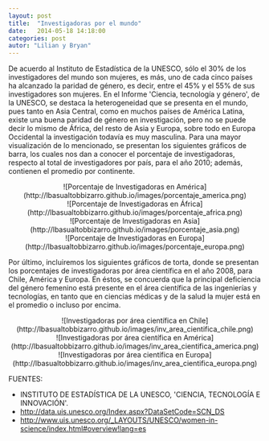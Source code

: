 ```yaml
---
layout: post
title:  "Investigadoras por el mundo"
date:   2014-05-18 14:18:00
categories: post
autor: "Lilian y Bryan"
---
```


De acuerdo al Instituto de Estad&iacute;stica de la UNESCO, s&oacute;lo el 30% de los investigadores del mundo son mujeres, es m&aacute;s, uno de cada cinco pa&iacute;ses ha alcanzado la paridad de g&eacute;nero, es decir, entre el 45% y el 55% de sus investigadores son mujeres.
En el Informe 'Ciencia, tecnolog&iacute;a y g&eacute;nero', de la UNESCO, se destaca la heterogeneidad que se presenta en el mundo, pues tanto en Asia Central, como en muchos pa&iacute;ses de Am&eacute;rica Latina, existe una buena paridad de g&eacute;nero en investigaci&oacute;n, pero no se puede decir lo mismo de &Aacute;frica, del resto de Asia y Europa, sobre todo en Europa Occidental la investigaci&oacute;n todav&iacute;a es muy masculina.
Para una mayor visualizaci&oacute;n de lo mencionado, se presentan los siguientes gr&aacute;ficos de barra, los cuales nos dan a conocer el porcentaje de investigadoras, respecto al total de investigadores por pa&iacute;s, para el a&ntilde;o 2010; adem&aacute;s, contienen el promedio por continente. 

<center>![Porcentaje de Investigadoras en Am&eacute;rica](http://lbasualtobbizarro.github.io/images/porcentaje_america.png)</center>

<center>![Porcentaje de Investigadoras en &Aacute;frica](http://lbasualtobbizarro.github.io/images/porcentaje_africa.png)</center>

<center>![Porcentaje de Investigadoras en Asia](http://lbasualtobbizarro.github.io/images/porcentaje_asia.png)</center>

<center>![Porcentaje de Investigadoras en Europa](http://lbasualtobbizarro.github.io/images/porcentaje_europa.png)</center>

Por &uacute;ltimo, incluiremos los siguientes gr&aacute;ficos de torta, donde se presentan los porcentajes de investigadoras por &aacute;rea cient&iacute;fica en el a&ntilde;o 2008, para Chile, Am&eacute;rica y Europa.
En &eacute;stos, se concuerda que la principal deficiencia del g&eacute;nero femenino est&aacute; presente en el &aacute;rea cient&iacute;fica de las ingenier&iacute;as y tecnolog&iacute;as, en tanto que en ciencias m&eacute;dicas y de la salud la mujer est&aacute; en el promedio o incluso por encima.

<center>![Investigadoras por &aacute;rea cient&iacute;fica en Chile](http://lbasualtobbizarro.github.io/images/inv_area_cientifica_chile.png)</center>

<center>![Investigadoras por &aacute;rea cient&iacute;fica en Am&eacute;rica](http://lbasualtobbizarro.github.io/images/inv_area_cientifica_america.png)</center>

<center>![Investigadoras por &aacute;rea cient&iacute;fica en Europa](http://lbasualtobbizarro.github.io/images/inv_area_cientifica_europa.png)</center>

FUENTES: 
- INSTITUTO DE ESTAD&Iacute;STICA DE LA UNESCO, 'CIENCIA, TECNOLOG&Iacute;A E INNOVACI&Oacute;N'.
- http://data.uis.unesco.org/Index.aspx?DataSetCode=SCN_DS
- http://www.uis.unesco.org/_LAYOUTS/UNESCO/women-in-science/index.html#overview!lang=es


